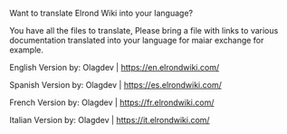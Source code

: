 Want to translate Elrond Wiki into your language?

You have all the files to translate, Please bring a file with links to various documentation translated into your language for maiar exchange for example.


English Version by: Olagdev |  https://en.elrondwiki.com/

Spanish Version by: Olagdev | https://es.elrondwiki.com/

French Version by: Olagdev | https://fr.elrondwiki.com/

Italian Version by: Olagdev | https://it.elrondwiki.com/
